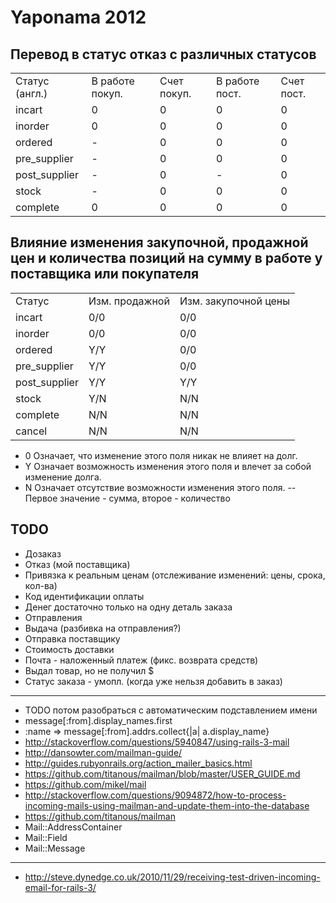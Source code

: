 Yaponama 2012
=============

Перевод в статус отказ с различных статусов
----------------------

<table>
    <tr>
        <td>Статус (англ.)</td>
        <td>В работе покуп.</td>
        <td>Счет покуп.</td>
        <td>В работе пост.</td>
        <td>Счет пост.</td>
    </tr>
    <tr>
        <td>incart</td>
        <td>0</td>
        <td>0</td>
        <td>0</td>
        <td>0</td>
    </tr>
    <tr>
        <td>inorder</td>
        <td>0</td>
        <td>0</td>
        <td>0</td>
        <td>0</td>
    </tr>
    <tr>
        <td>ordered</td>
        <td>-</td>
        <td>0</td>
        <td>0</td>
        <td>0</td>
    </tr>
    <tr>
        <td>pre_supplier</td>
        <td>-</td>
        <td>0</td>
        <td>0</td>
        <td>0</td>
    </tr>
    <tr>
        <td>post_supplier</td>
        <td>-</td>
        <td>0</td>
        <td>-</td>
        <td>0</td>
    </tr>
    <tr>
        <td>stock</td>
        <td>-</td>
        <td>0</td>
        <td>0</td>
        <td>0</td>
    </tr>
    <tr>
        <td>complete</td>
        <td>0</td>
        <td>0</td>
        <td>0</td>
        <td>0</td>
    </tr>
</table>

Влияние изменения закупочной, продажной цен и количества позиций на сумму в работе у поставщика или покупателя
-
<table>
    <tr>
        <td>Статус</td>
        <td>Изм. продажной</td>
        <td>Изм. закупочной цены</td>
    </tr>
    <tr>
        <td>incart</td>
        <td>0/0</td>
        <td>0/0</td>
    </tr>
    <tr>
        <td>inorder</td>
        <td>0/0</td>
        <td>0/0</td>
    </tr>
    <tr>
        <td>ordered</td>
        <td>Y/Y</td>
        <td>0/0</td>
    </tr>
    <tr>
        <td>pre_supplier</td>
        <td>Y/Y</td>
        <td>0/0</td>
    </tr>
    <tr>
        <td>post_supplier</td>
        <td>Y/Y</td>
        <td>Y/Y</td>
    </tr>
    <tr>
        <td>stock</td>
        <td>Y/N</td>
        <td>N/N</td>
    </tr>
    <tr>
        <td>complete</td>
        <td>N/N</td>
        <td>N/N</td>
    </tr>
    <tr>
        <td>cancel</td>
        <td>N/N</td>
        <td>N/N</td>
    </tr>  
</table>

- 0 Означает, что изменение этого поля никак не влияет на долг.
- Y Означает возможность изменения этого поля и влечет за собой изменение долга.
- N Означает отсутствие возможности изменения этого поля.
--
Первое значение - сумма, второе - количество

TODO
----

- Дозаказ
- Отказ (мой  поставщика)
- Привязка к реальным ценам (отслеживание изменений: цены, срока, кол-ва)
- Код идентификации оплаты
- Денег достаточно только на одну деталь заказа
- Отправления
- Выдача (разбивка на отправления?)
- Отправка поставщику
- Стоимость доставки
- Почта - наложенный платеж (фикс. возврата средств)
- Выдал товар, но не получил $
- Статус заказа - умопл. (когда уже нельзя добавить в заказ)


---


- TODO потом разобраться с автоматическим подставлением имени
- message[:from].display_names.first
- :name => message[:from].addrs.collect{|a| a.display_name}
- http://stackoverflow.com/questions/5940847/using-rails-3-mail
- http://dansowter.com/mailman-guide/
- http://guides.rubyonrails.org/action_mailer_basics.html
- https://github.com/titanous/mailman/blob/master/USER_GUIDE.md
- https://github.com/mikel/mail
- http://stackoverflow.com/questions/9094872/how-to-process-incoming-mails-using-mailman-and-update-them-into-the-database
- https://github.com/titanous/mailman
- Mail::AddressContainer
- Mail::Field
- Mail::Message
- --
- http://steve.dynedge.co.uk/2010/11/29/receiving-test-driven-incoming-email-for-rails-3/
